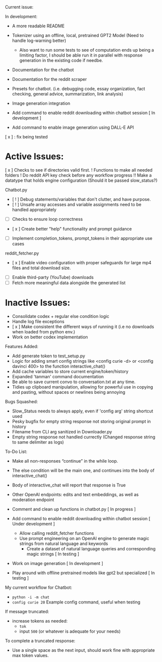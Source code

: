 Current issue:

In development:
- A more readable README

- Tokenizer using an offline, local, pretrained GPT2 Model (Need to handle log-warning better)
    - Also want to run some tests to see of computation ends up being a limiting factor, I should be able run it in parallel with response generation in the existing code if needbe.
- Documentation for the chatbot
- Documentation for the reddit scraper
- Presets for chatbot. (i.e. debugging code, essay organization, fact checking, general advice, summarization, link analysis)
- Image generation integration
- Add command to enable reddit downloading within chatbot session [ In development ]
- Add command to enable image generation using DALL-E API

[ x ] : fix being tested
# Active Issues:
[ x ] Checks to see if directories valid first.
! Functions to make all needed folders
! Do reddit API key check before any workflow progress
!! Make a datatype that holds engine configuration (Should it be passed slow_status?)

Chatbot.py
- [ ! ] Debug statements/variables that don't clutter, and have purpose.
- [ ! ] Unsafe array accesses and variable assignments need to be handled appropriately
- [ ] Checks to ensure loop correctness
- [ x ] Create better "help" functionality and prompt guidance
- [ ] Implement completion_tokens, prompt_tokens in their appropriate use cases



reddit_fetcher.py
- [ x ] Enable video configuration with proper safeguards for large mp4 files and total download size.
- [ ] Enable third-party (YouTube) downloads
- [ ] Fetch more meaningful data alongside the generated list

# Inactive Issues:
- Consolidate codex + regular else condition logic
- Handle log file exceptions
- [ x ] Make consistent the different ways of running it (i.e no downloads when loaded from python env.)
- Work on better codex implementation


Features Added:
- Add generate token to test_setup.py
- Logic for adding smart config strings like <config curie -d> or <config davinci 400> to the function interactive_chat()
- Add cache variables to store current engine/token/history
- Expanded 'tanman' command documentation
- Be able to save current convo to conversation.txt at any time.
- Tidies up clipboard manipulation, allowing for powerful use in copying and pasting, without spaces or newlines being annoying


Bugs Squashed:
- Slow_Status needs to always apply, even if 'config arg' string shortcut used
- Pesky bugfix for empty string response not storing original prompt in history
- Filename from CLI arg sanitized in Downloader.py
- Empty string response not handled currectly (Changed response string to same delimiter as logs)

To-Do List:
- Make all non-responses “continue” in the while loop.
- The else condition will be the main one, and continues into the body of interactive_chat()
- Body of interactive_chat will report that response is True

- Other OpenAI endpoints: edits and text embeddings, as well as moderation endpoint
- Comment and clean up functions in chatbot.py [ In progress ]
- Add command to enable reddit downloading within chatbot session [ Under development ]
    - Allow calling reddit_fetcher functions
    - Use prompt engineering on an OpenAI engine to generate magic strings from natural language and keywords
        - Create a dataset of natural language queries and corresponding magic strings [ In testing ]
- Work on image generation [ In development ]
- Play around with offline pretrained models like gpt2 but specialized [ In testing ]

My current workflow for Chatbot:
- `python -i -m chat`
- `config curie 20` Example config command, useful when testing

If message truncated:
- increase tokens as needed:
    - `tok`
    - input `500` (or whatever is adequate for your needs)

To complete a truncated response:
- Use a single space as the next input, should work fine with appropriate max token values.